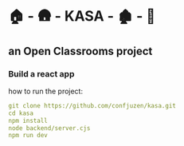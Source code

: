 # 🏠 - 🛖 - KASA - 🏚️ - 🏡

## an Open Classrooms project

### Build a react app




how to run the project:
```yaml
git clone https://github.com/confjuzen/kasa.git
cd kasa
npm install
node backend/server.cjs
npm run dev
```
